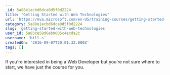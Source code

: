```yaml
---
_id: 5a88e1acbd6dca0d5f0d2224
title: "Getting Started with Web Technologies"
url: 'https://mva.microsoft.com/en-US/training-courses/getting-started-with-web-technologies-15937'
category: 5a88e1acbd6dca0d5f0d2224
slug: 'getting-started-with-web-technologies'
user_id: 5a83ce59d6eb0005c4ecda2c
username: 'bill-s'
createdOn: '2016-09-07T20:01:32.000Z'
tags: []
---
```


If you're interested in being a Web Developer but you’re not sure where to start, we have just the course for you.
